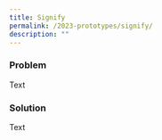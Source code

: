 ```yaml
---
title: Signify
permalink: /2023-prototypes/signify/
description: ""
---
```

### Problem
Text

### Solution
Text